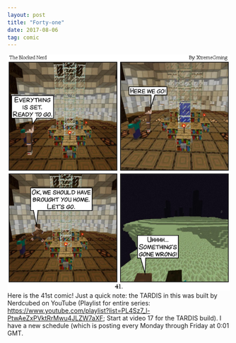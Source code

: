 ```yaml
---
layout: post
title: "Forty-one"
date: 2017-08-06
tag: comic
---
```

<img src="/comics/comic41.png" alt="41" class="inline" />
Here is the 41st comic! Just a quick note: the TARDIS in this was built by Nerdcubed on YouTube (Playlist for entire series: <a href="https://www.youtube.com/playlist?list=PL4Sz7_l-PtwAeZxPVktRrMwu4JLZW7aXF">https://www.youtube.com/playlist?list=PL4Sz7_l-PtwAeZxPVktRrMwu4JLZW7aXF</a>; Start at video 17 for the TARDIS build). I have a new schedule (which is posting every Monday through Friday at 0:01 GMT.
